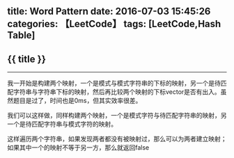 title: Word Pattern
date: 2016-07-03 15:45:26
categories: 【LeetCode】
tags: [LeetCode,Hash Table]
---
## {{ title }} ##

---

我一开始是构建两个映射，一个是模式与模式字符串的下标的映射，另一个是待匹配字符串与字符串下标的映射，然后再比较两个映射的下标vector是否有出入。虽然题目是过了，时间也是0ms，但其实效率很差。

我们可以这样做，同样构建两个映射，一个是模式字符与待匹配字符串的映射，另一个是待匹配字符串与模式字符的映射。

这样遍历两个字符串，如果发现两者都没有被映射过，那么可以为两者建立映射；如果其中一个的映射不等于另一方，那么就返回false